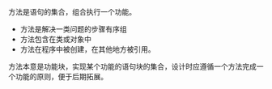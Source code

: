 方法是语句的集合，组合执行一个功能。

-  方法是解决一类问题的步骤有序组
-  方法包含在类或对象中
-  方法在程序中被创建，在其他地方被引用。

方法本意是功能块，实现某个功能的语句块的集合，设计时应遵循一个方法完成一个功能的原则，便于后期拓展。